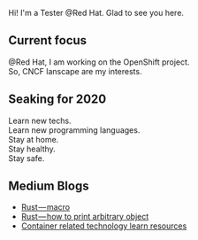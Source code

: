 Hi! I'm a Tester @Red Hat. Glad to see you here.

## Current focus
@Red Hat, I am working on the OpenShift project.\
So, CNCF lanscape are my interests.


## Seaking for 2020
Learn new techs.\
Learn new programming languages.\
Stay at home.\
Stay healthy.\
Stay safe.

## Medium Blogs
<!-- BLOG-POST-LIST:START -->
- [Rust — macro](https://medium.com/@c0rehe110/rust-macro-810720a45d84?source=rss-7b02f2a155a2------2)
- [Rust — how to print arbitrary object](https://medium.com/@c0rehe110/rust-how-to-print-arbitrary-object-f69a756f8397?source=rss-7b02f2a155a2------2)
- [Container related technology learn resources](https://medium.com/@c0rehe110/container-related-technology-learn-resources-3b83b7b71629?source=rss-7b02f2a155a2------2)
<!-- BLOG-POST-LIST:END -->
